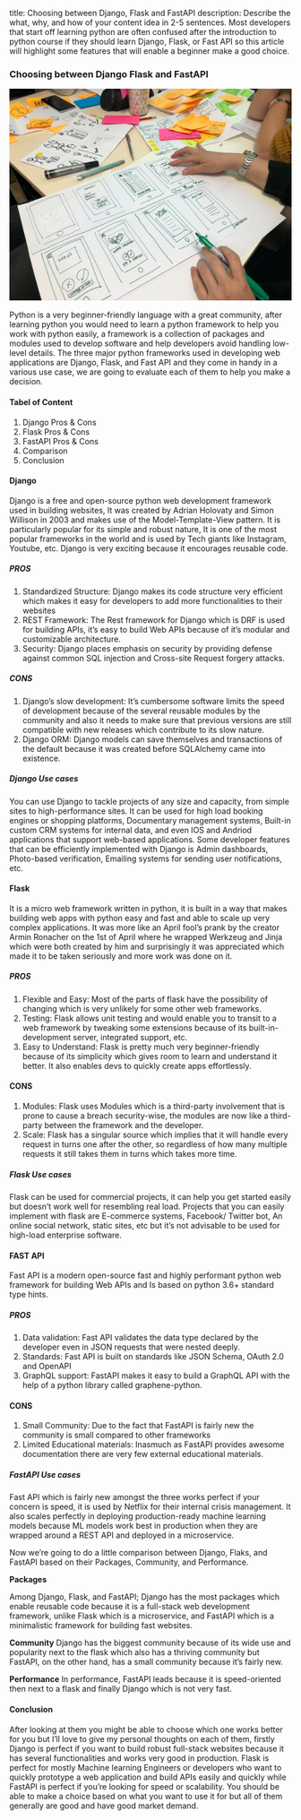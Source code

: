 title: Choosing between Django, Flask and FastAPI
description: Describe the what, why, and how of your content idea in 2-5 sentences.
Most developers that start off learning python are often confused after the introduction to python course if they should learn Django, Flask, or Fast API so this article will highlight some features that will enable a beginner make a good choice.

### Choosing between Django Flask and FastAPI



![Simple](https://github.com/jamessandy/engineering-education/blob/new-article/articles/prototyping-machine-learning-models-with-streamlit/hero.jpg)

Python is a very beginner-friendly language with a great community, after learning python you would need to learn a python framework to help you work with python easily, a framework is a collection of packages and modules used to develop software and help developers avoid handling low-level details. The three major python frameworks used in developing web applications are  Django, Flask, and Fast API and they come in handy in a various use case, we are going to evaluate each of them to help you make a decision.

#### Tabel of Content
1. Django Pros & Cons
2. Flask Pros & Cons
3. FastAPI Pros & Cons
4. Comparison
5. Conclusion


#### Django
Django is a free and open-source python web development framework used in building websites, It was created by Adrian Holovaty and Simon Willison in 2003 and makes use of the Model-Template-View pattern. It is particularly popular for its simple and robust nature, It is one of the most popular frameworks in the world and is used by Tech giants like Instagram, Youtube, etc. Django is very exciting because it encourages reusable code.

##### PROS
1. Standardized Structure: Django makes its code structure very efficient which makes it easy for developers to add more functionalities to their websites
2. REST Framework: The Rest framework for Django which is DRF is used for building APIs, it’s easy to build Web APIs because of it’s modular and customizable architecture.
3. Security: Django places emphasis on security by providing defense against common SQL injection and Cross-site Request forgery attacks.


##### CONS
1. Django’s slow development: It’s cumbersome software limits the speed of development because of the several reusable modules by the community and also it needs to make sure that previous versions are still compatible with new releases which contribute to its slow nature. 
2. Django ORM: Django models can save themselves and transactions of the default because it was created before SQLAlchemy came into existence.

##### Django Use cases
You can use Django to tackle projects of any size and capacity, from simple sites to high-performance sites. It can be used for high load booking engines or shopping platforms, Documentary management systems, Built-in custom CRM systems for internal data, and even IOS and Andriod applications that support web-based applications. Some developer features that can be efficiently implemented with Django is Admin dashboards, Photo-based verification, Emailing systems for sending user notifications, etc.

#### Flask
It is a micro web framework written in python, it is built in a way that makes building web apps with python easy and fast and able to scale up very complex applications. It was more like an April fool’s prank by the creator Armin Ronacher on the 1st of April where he wrapped Werkzeug and Jinja which were both created by him and surprisingly it was appreciated which made it to be taken seriously and more work was done on it.

##### PROS
1. Flexible and Easy: Most of the parts of flask have the possibility of changing which is very unlikely for some other web frameworks.
2. Testing: Flask allows unit testing and would enable you to transit to a web framework by tweaking some extensions because of its built-in-development server, integrated support, etc.
3. Easy to Understand: Flask is pretty much very beginner-friendly because of its simplicity which gives room to learn and understand it better. It also enables devs to quickly create apps effortlessly. 

#### CONS
1. Modules: Flask uses Modules which is a third-party involvement that is prone to cause a breach security-wise, the modules are now like a third-party between the framework and the developer.
2. Scale: Flask has a singular source which implies that it will handle every request in turns one after the other, so regardless of how many multiple requests it still takes them in turns which takes more time.

##### Flask Use cases
Flask can be used for commercial projects, it can help you get started easily but doesn’t work well for resembling real load. Projects that you can easily implement with flask are E-commerce systems, Facebook/ Twitter bot, An online social network, static sites, etc but it’s not advisable to be used for high-load enterprise software.

#### FAST API  
Fast API is a modern open-source fast and highly performant python web framework for building Web APIs and Is based on python 3.6+ standard type hints. 

##### PROS
1. Data validation: Fast API validates the data type declared by the developer even in JSON requests that were nested deeply.
2. Standards: Fast API is built on standards like JSON Schema, OAuth 2.0 and OpenAPI
3. GraphQL support: FastAPI makes it easy to build a GraphQL API with the help of a python library called graphene-python.

#### CONS
1. Small Community: Due to the fact that FastAPI is fairly new the community is small compared to other frameworks
2. Limited Educational materials: Inasmuch as FastAPI provides awesome documentation there are very few external educational materials.

##### FastAPI Use cases
Fast API which is fairly new amongst the three works perfect if your concern is speed, it is used by Netflix for their internal crisis management. It also scales perfectly in deploying production-ready machine learning models because ML models work best in production when they are wrapped around a REST API and deployed in a microservice.

Now we’re going to do a little comparison between Django, Flaks, and FastAPI based on their  Packages, Community, and Performance.

**Packages**

Among Django, Flask, and FastAPI; Django has the most packages which enable reusable code because it is a full-stack web development framework, unlike Flask which is a microservice, and FastAPI which is a minimalistic framework for building fast websites.

**Community**
Django has the biggest community because of its wide use and popularity next to the flask which also has a thriving community but FastAPI, on the other hand, has a small community because it’s fairly new.

**Performance**
In performance, FastAPI leads because it is speed-oriented then next to a flask and finally Django which is not very fast.

#### Conclusion
After looking at them you might be able to choose which one works better for you but I’ll love to give my personal thoughts on each of them, firstly Django is perfect if you want to build robust full-stack websites because it has several functionalities and works very good in production. Flask is perfect for mostly Machine learning Engineers or developers who want to quickly prototype a web application and build APIs easily and quickly while FastAPI is perfect if you’re looking for speed or scalability. You should be able to make a choice based on what you want to use it for but all of them generally are good and have good market demand.
